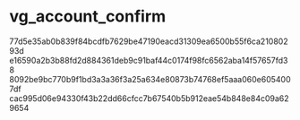# vg_account_confirm
77d5e35ab0b839f84bcdfb7629be47190eacd31309ea6500b55f6ca21080293d
e16590a2b3b88fd2d884361deb9c91baf44c0174f98fc6562aba14f57657fd38
8092be9bc770b9f1bd3a3a36f3a25a634e80873b74768ef5aaa060e6054007df
cac995d06e94330f43b22dd66cfcc7b67540b5b912eae54b848e84c09a629654
